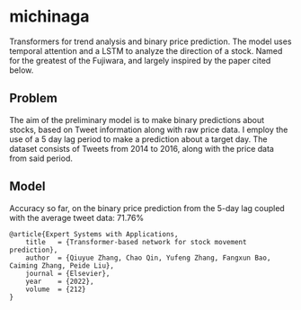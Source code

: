 # michinaga

Transformers for trend analysis and binary price prediction. The model uses temporal attention and a LSTM to analyze the direction of a stock. Named for the greatest of the Fujiwara, and largely inspired by the paper cited below.

## Problem

The aim of the preliminary model is to make binary predictions about stocks, based on Tweet information along with raw price data. I employ the use of a 5 day lag period to make a prediction about a target day. The dataset consists of Tweets from 2014 to 2016, along with the price data from said period.

## Model


Accuracy so far, on the binary price prediction from the 5-day lag coupled with the average tweet data:
71.76% 

```
@article{Expert Systems with Applications,
    title   = {Transformer-based network for stock movement prediction},
    author  = {Qiuyue Zhang, Chao Qin, Yufeng Zhang, Fangxun Bao, Caiming Zhang, Peide Liu},
    journal = {Elsevier},
    year    = {2022},
    volume  = {212}
}
```
